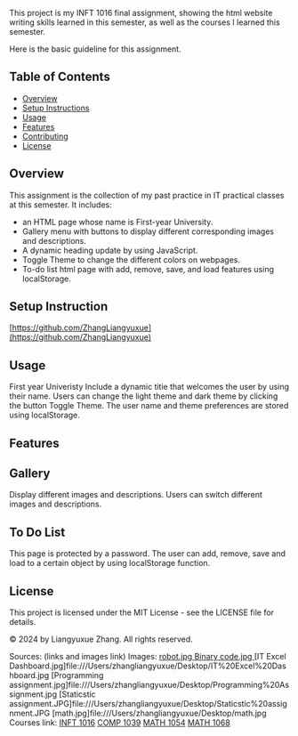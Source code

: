 This project is my INFT 1016 final assignment, showing the html website writing skills learned in this semester, as well as the courses I learned this semester.

Here is the basic guideline for this assignment.
## Table of Contents

- [Overview](#overview)
- [Setup Instructions](#setup-instructions)
- [Usage](#usage)
- [Features](#features)
- [Contributing](#contributing)
- [License](#license)

## Overview
This assignment is the collection of my past practice in IT practical classes at this semester.
It includes:
- an HTML page whose name is First-year University.
- Gallery menu with buttons to display different corresponding images and descriptions.
- A dynamic heading update by using JavaScript.
- Toggle Theme to change the different colors on webpages.
- To-do list html page with add, remove, save, and load features using localStorage.

## Setup Instruction
[https://github.com/ZhangLiangyuxue](https://github.com/ZhangLiangyuxue)

## Usage
First year Univeristy
Include a dynamic titie that welcomes the user by using their name.
Users can change the light theme and dark theme by clicking the button Toggle Theme.
The user name and theme preferences are stored using localStorage.

## Features
## Gallery
Display different images and descriptions.
Users can switch different images and descriptions.

## To Do List
This page is protected by a password.
The user can add, remove, save and load to a certain object by using localStorage function.

## License

This project is licensed under the MIT License - see the LICENSE file for details.

© 2024 by Liangyuxue Zhang. All rights reserved.

Sources: (links and images link)
Images:
[robot.jpg
](https://lo.unisa.edu.au/pluginfile.php/4459733/mod_book/chapter/404441/5970254789_cb92742d19_w.jpg)
[Binary code.jpg
](https://libreshot.com/wp-content/uploads/2016/07/binary-code.jpg)
[IT Excel Dashboard.jpg]file:///Users/zhangliangyuxue/Desktop/IT%20Excel%20Dashboard.jpg
[Programming assignment.jpg]file:///Users/zhangliangyuxue/Desktop/Programming%20Assignment.jpg
[Staticstic assignment.JPG]file:///Users/zhangliangyuxue/Desktop/Staticstic%20assignment.JPG
[math.jpg]file:///Users/zhangliangyuxue/Desktop/math.jpg
Courses link:
[INFT 1016](https://lo.unisa.edu.au/course/view.php?id=30807)
[COMP 1039](https://lo.unisa.edu.au/course/view.php?id=31229)
[MATH 1054](https://lo.unisa.edu.au/course/view.php?id=31019)
[MATH 1068](https://lo.unisa.edu.au/course/view.php?id=31160)
